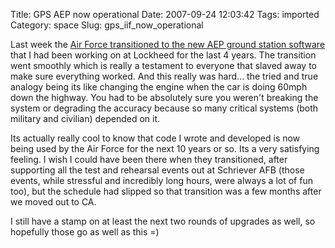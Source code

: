 Title: GPS AEP now operational
Date: 2007-09-24 12:03:42
Tags: imported
Category: space
Slug: gps_iif_now_operational

Last week the <a href="http://www.losangeles.af.mil/news/story.asp?id=123068412">Air Force transitioned to the new AEP ground station software</a> that I had been working on at Lockheed for the last 4 years.  The transition went smoothly which is really a testament to everyone that slaved away to make sure everything worked.  And this really was hard...  the tried and true analogy being its like changing the engine when the car is doing 60mph down the highway.  You had to be absolutely sure you weren't breaking the system or degrading the accuracy because so many critical systems (both military and civilian) depended on it.

Its actually really cool to know that code I wrote and developed is now being used by the Air Force for the next 10 years or so.  Its a very satisfying feeling.  I wish I could have been there when they transitioned, after supporting all the test and rehearsal events out at Schriever AFB (those events, while stressful and incredibly long hours, were always a lot of fun too), but the schedule had slipped so that transition was a few months after we moved out to CA.

I still have a stamp on at least the next two rounds of upgrades as well, so hopefully those go as well as this =)
